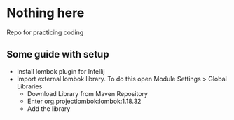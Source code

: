 # Nothing here

Repo for practicing coding

## Some guide with setup
- Install lombok plugin for Intellij
- Import external lombok library. To do this open Module Settings > Global Libraries
  - Download Library from Maven Repository
  - Enter org.projectlombok:lombok:1.18.32
  - Add the library
